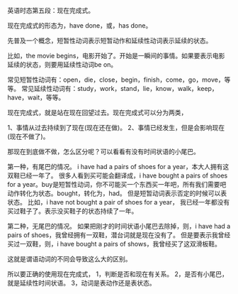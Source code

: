 英语时态第五段：现在完成式。

现在完成式的形态为，have done，或，has done。

先普及一个概念，短暂性动词表示短暂动作和延续性动词表示延续的状态。

比如，the movie begins，电影开始了。开始是一瞬间的事情。如果要表示电影延续的状态，则要用延续性动词be on。

常见短暂性动词有：open，die，close，begin，finish，come，go，move，等等。
常见延续性动词有：study，work，stand，lie，know，walk，keep，have，wait，等等。

现在完成式，就是站在现在回望过去。现在完成式可以分为两类，

1、事情从过去持续到了现在(现在还在做)。
2、事情已经发生，但是会影响现在(现在不做了)。

那现在到底做不做，怎么区分呢？可以看看有没有时间状语的小尾巴。

第一种，有尾巴的情况。
i have had a pairs of shoes for a year，本大人拥有这双鞋已经一年了。
很多人看到买可能会翻译成，i have bought a pairs of shoes for a year。buy是短暂性动词，你不可能买一个东西买一年吧，所有我们需要吧动作转化为状态。bought，转化为，had。
但是短暂动词表示否定的时候可以表状态。
比如，i have not bought a pair of shoes for a year， 我已经一年都没有买过鞋子了。表示没买鞋子的状态持续了一年。

第二种，无尾巴的情况。
如果把刚才的时间状语小尾巴去除掉，则，i have had a pairs of shoes，我曾经拥有一双鞋，潜台词就是现在没有了。
但是要表示我曾经买过一双鞋，则，i have bought a pairs of shows，我曾经买了这双滑板鞋。

这就是谓语动词的不同会导致这么大的区别。

所以要正确的使用现在完成式，
1，判断是否和现在有关系。
2，是否有小尾巴，就是延续性时间状语。
3，动词是表动作还是表状态。
